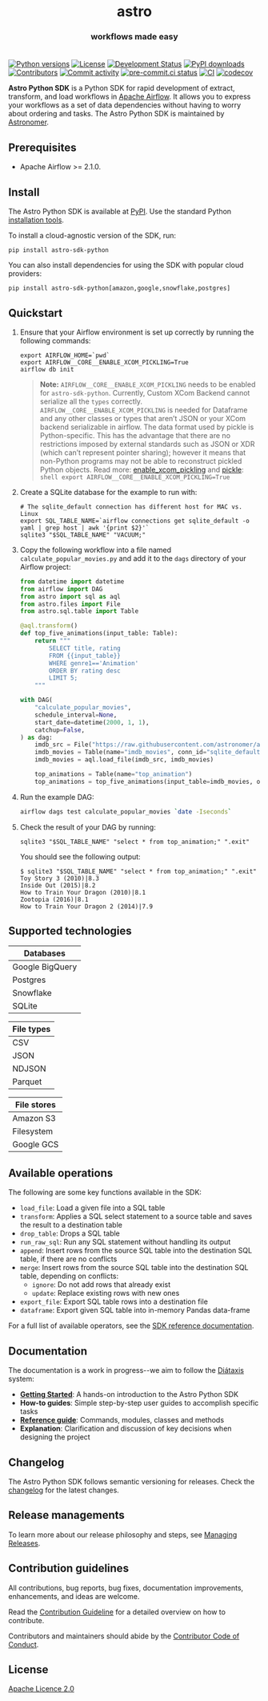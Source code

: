 <h1 align="center">
  astro
</h1>
  <h3 align="center">
  workflows made easy<br><br>
</h3>

[![Python versions](https://img.shields.io/pypi/pyversions/astro-sdk-python.svg)](https://pypi.org/pypi/astro-sdk-python)
[![License](https://img.shields.io/pypi/l/astro-sdk-python.svg)](https://pypi.org/pypi/astro-sdk-python)
[![Development Status](https://img.shields.io/pypi/status/astro-sdk-python.svg)](https://pypi.org/pypi/astro-sdk-python)
[![PyPI downloads](https://img.shields.io/pypi/dm/astro-sdk-python.svg)](https://pypistats.org/packages/astro-sdk-python)
[![Contributors](https://img.shields.io/github/contributors/astronomer/astro-sdk)](https://github.com/astronomer/astro-sdk)
[![Commit activity](https://img.shields.io/github/commit-activity/m/astronomer/astro-sdk)](https://github.com/astronomer/astro-sdk)
[![pre-commit.ci status](https://results.pre-commit.ci/badge/github/astronomer/astro-sdk/main.svg)](https://results.pre-commit.ci/latest/github/astronomer/astro-sdk/main)
[![CI](https://github.com/astronomer/astro-sdk/actions/workflows/ci.yaml/badge.svg)](https://github.com/astronomer/astro-sdk)
[![codecov](https://codecov.io/gh/astronomer/astro-sdk/branch/main/graph/badge.svg?token=MI4SSE50Q6)](https://codecov.io/gh/astronomer/astro-sdk)

**Astro Python SDK** is a Python SDK for rapid development of extract, transform, and load workflows in [Apache Airflow](https://airflow.apache.org/). It allows you to express your workflows as a set of data dependencies without having to worry about ordering and tasks. The Astro Python SDK is maintained by [Astronomer](https://astronomer.io).

## Prerequisites

- Apache Airflow >= 2.1.0.

## Install

The Astro Python SDK is available at [PyPI](https://pypi.org/project/astro-sdk-python/). Use the standard Python
[installation tools](https://packaging.python.org/en/latest/tutorials/installing-packages/).

To install a cloud-agnostic version of the SDK, run:

```shell
pip install astro-sdk-python
```

You can also install dependencies for using the SDK with popular cloud providers:

```shell
pip install astro-sdk-python[amazon,google,snowflake,postgres]
```


## Quickstart
1. Ensure that your Airflow environment is set up correctly by running the following commands:

    ```shell
    export AIRFLOW_HOME=`pwd`
    export AIRFLOW__CORE__ENABLE_XCOM_PICKLING=True
    airflow db init
    ```

    > **Note:** `AIRFLOW__CORE__ENABLE_XCOM_PICKLING` needs to be enabled for `astro-sdk-python`. Currently, Custom XCom Backend cannot serialize all the `types` correctly. `AIRFLOW__CORE__ENABLE_XCOM_PICKLING` is needed for Dataframe and any other classes or types that aren’t JSON or your XCom backend serializable in airflow. The data format used by pickle is Python-specific. This has the advantage that there are no restrictions imposed by external standards such as JSON or XDR (which can’t represent pointer sharing); however it means that non-Python programs may not be able to reconstruct pickled Python objects. Read more: [enable_xcom_pickling](https://airflow.apache.org/docs/apache-airflow/stable/configurations-ref.html#enable-xcom-pickling) and [pickle](https://docs.python.org/3/library/pickle.html#comparison-with-json):
        ```shell
        export AIRFLOW__CORE__ENABLE_XCOM_PICKLING=True
        ```

2. Create a SQLite database for the example to run with:

    ```shell
    # The sqlite_default connection has different host for MAC vs. Linux
    export SQL_TABLE_NAME=`airflow connections get sqlite_default -o     yaml | grep host | awk '{print $2}'`
    sqlite3 "$SQL_TABLE_NAME" "VACUUM;"
    ```

3. Copy the following workflow into a file named `calculate_popular_movies.py` and add it to the `dags` directory of your Airflow project:

    ```Python
    from datetime import datetime
    from airflow import DAG
    from astro import sql as aql
    from astro.files import File
    from astro.sql.table import Table

    @aql.transform()
    def top_five_animations(input_table: Table):
        return """
            SELECT title, rating
            FROM {{input_table}}
            WHERE genre1=='Animation'
            ORDER BY rating desc
            LIMIT 5;
        """

    with DAG(
        "calculate_popular_movies",
        schedule_interval=None,
        start_date=datetime(2000, 1, 1),
        catchup=False,
    ) as dag:
        imdb_src = File("https://raw.githubusercontent.com/astronomer/astro-sdk/main/tests/data/imdb_v2.csv")
        imdb_movies = Table(name="imdb_movies", conn_id="sqlite_default")
        imdb_movies = aql.load_file(imdb_src, imdb_movies)

        top_animations = Table(name="top_animation")
        top_animations = top_five_animations(input_table=imdb_movies, output_table=top_animations)
    ```

4. Run the example DAG:

    ```sh
    airflow dags test calculate_popular_movies `date -Iseconds`
    ```

5. Check the result of your DAG by running:

    ```shell
    sqlite3 "$SQL_TABLE_NAME" "select * from top_animation;" ".exit"
    ```

    You should see the following output:

    ```shell
    $ sqlite3 "$SQL_TABLE_NAME" "select * from top_animation;" ".exit"
    Toy Story 3 (2010)|8.3
    Inside Out (2015)|8.2
    How to Train Your Dragon (2010)|8.1
    Zootopia (2016)|8.1
    How to Train Your Dragon 2 (2014)|7.9
    ```

## Supported technologies

| Databases       |
|-----------------|
| Google BigQuery |
| Postgres        |
| Snowflake       |
| SQLite          |

| File types |
|------------|
| CSV        |
| JSON       |
| NDJSON     |
| Parquet    |

| File stores |
|------------ |
| Amazon S3   |
| Filesystem  |
| Google GCS  |

## Available operations

The following are some key functions available in the SDK:

- `load_file`: Load a given file into a SQL table
- `transform`: Applies a SQL select statement to a source table and saves the result to a destination table
- `drop_table`: Drops a SQL table
- `run_raw_sql`: Run any SQL statement without handling its output
- `append`: Insert rows from the source SQL table into the destination SQL table, if there are no conflicts
- `merge`: Insert rows from the source SQL table into the destination SQL table, depending on conflicts:
  - `ignore`: Do not add rows that already exist
  - `update`: Replace existing rows with new ones
- `export_file`: Export SQL table rows into a destination file
- `dataframe`: Export given SQL table into in-memory Pandas data-frame

For a full list of available operators, see the [SDK reference documentation](https://astro-sdk-python.readthedocs.io/en/stable/operators.html).

## Documentation

The documentation is a work in progress--we aim to follow the [Diátaxis](https://diataxis.fr/) system:

- **[Getting Started](docs/getting-started/GETTING_STARTED.md)**: A hands-on introduction to the Astro Python SDK
- **How-to guides**: Simple step-by-step user guides to accomplish specific tasks
- **[Reference guide](https://astro-sdk-python.readthedocs.io/)**: Commands, modules, classes and methods
- **Explanation**: Clarification and discussion of key decisions when designing the project

## Changelog

The Astro Python SDK follows semantic versioning for releases. Check the [changelog](docs/CHANGELOG.md) for the latest changes.

## Release managements

To learn more about our release philosophy and steps, see [Managing Releases](docs/development/RELEASE.md).

## Contribution guidelines

All contributions, bug reports, bug fixes, documentation improvements, enhancements, and ideas are welcome.

Read the [Contribution Guideline](docs/development/CONTRIBUTING.md) for a detailed overview on how to contribute.

Contributors and maintainers should abide by the [Contributor Code of Conduct](docs/development/CODE_OF_CONDUCT.md).

## License

[Apache Licence 2.0](LICENSE)
